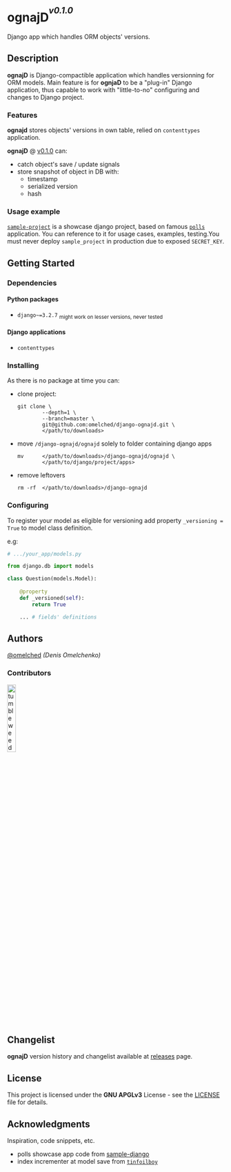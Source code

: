 
 

# ognajD<sup><sup>_v0.1.0_</sup></sup>

Django app which handles ORM objects' versions.

## Description

**ognajD** is Django-compactible application which handles versionning for ORM models.
Main feature is for **ognjaD** to be a "plug-in" Django application, thus capable to 
work with "little-to-no" configuring and changes to Django project.

### Features
**ognajd** stores objects' versions in own table, relied on `contenttypes` application.

**ognajD** @ [v0.1.0](https://github.com/omelched/django-ognajd/releases/tag/v0.1.0) can:

 - catch object's save / update signals
 - store snapshot of object in DB with:
   - timestamp
   - serialized version
   - hash

### Usage example

[`sample-project`](sample_project) is a showcase django project, based on famous
[`polls`](https://docs.djangoproject.com/en/3.2/intro/tutorial01/#creating-the-polls-app) application.
You can reference to it for usage cases, examples, testing.You must never deploy `sample_project` in
production due to exposed `SECRET_KEY`.

## Getting Started

### Dependencies

#### Python packages

* `django~=3.2.7` <sub>might work on lesser versions, never tested</sub>

#### Django applications

* `contenttypes`

### Installing

As there is no package at time you can:

* clone project:
  ```shell
  git clone \
          --depth=1 \
          --branch=master \
          git@github.com:omelched/django-ognajd.git \
          </path/to/downloads>
  ```

* move `/django-ognajd/ognajd` solely to folder containing django apps
  ```shell
  mv      </path/to/downloads>/django-ognajd/ognajd \
          </path/to/django/project/apps>
  ```
  
* remove leftovers
  ```shell
  rm -rf  </path/to/downloads>/django-ognajd
  ```

### Configuring

To register your model as eligible for versioning add property `_versioning = True` to model class definition.

e.g:

```python
# .../your_app/models.py

from django.db import models

class Question(models.Model):
    
    @property
    def _versioned(self):
        return True

    ... # fields' definitions
```

## Authors

[@omelched](https://github.com/omelched) _(Denis Omelchenko)_

### Contributors

<img width=20% src="https://64.media.tumblr.com/7b59c6105c40d611aafac4539500fee1/tumblr_njiv6sUfgO1tvqkkro1_640.gifv" title="tumbleweed"/>

## Changelist

**ognajD** version history and changelist available at [releases](https://github.com/omelched/django-ognajd/releases) page.

## License

This project is licensed under the **GNU APGLv3** License - see the [LICENSE](LICENSE) file for details.

## Acknowledgments

Inspiration, code snippets, etc.
* polls showcase app code from [sample-django](https://github.com/digitalocean/sample-django)
* index incrementer at model save from [`tinfoilboy`](https://stackoverflow.com/a/41230517)
